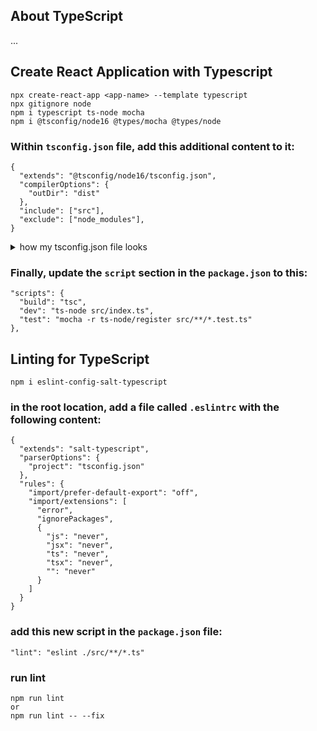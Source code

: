 ## About TypeScript
...

## Create React Application with Typescript
```
npx create-react-app <app-name> --template typescript
npx gitignore node 
npm i typescript ts-node mocha
npm i @tsconfig/node16 @types/mocha @types/node
```
### Within `tsconfig.json` file, add this additional content to it:
```
{
  "extends": "@tsconfig/node16/tsconfig.json",
  "compilerOptions": {
    "outDir": "dist"
  },
  "include": ["src"],
  "exclude": ["node_modules"],
}
```

<details>
  <summary>how my tsconfig.json file looks</summary>
  
  ```
  {
  "extends": "@tsconfig/node16/tsconfig.json",
  "compilerOptions": {
    "outDir": "dist",
    "target": "es5",
    "lib": ["dom", "dom.iterable", "esnext"],
    "allowJs": true,
    "skipLibCheck": true,
    "esModuleInterop": true,
    "allowSyntheticDefaultImports": true,
    "strict": true,
    "forceConsistentCasingInFileNames": true,
    "noFallthroughCasesInSwitch": true,
    "module": "esnext",
    "moduleResolution": "node",
    "resolveJsonModule": true,
    "isolatedModules": true,
    "noEmit": true,
    "jsx": "react-jsx"
  },
  "include": ["src"],
  "exclude": ["node_modules"]
}

  ```
  
</details>

### Finally, update the `script` section in the `package.json` to this:
```
"scripts": {
  "build": "tsc",
  "dev": "ts-node src/index.ts",
  "test": "mocha -r ts-node/register src/**/*.test.ts"
},
```

## Linting for TypeScript
```
npm i eslint-config-salt-typescript
```
### in the root location, add a file called `.eslintrc` with the following content:
```
{
  "extends": "salt-typescript",
  "parserOptions": {
    "project": "tsconfig.json"
  },
  "rules": {
    "import/prefer-default-export": "off",
    "import/extensions": [
      "error",
      "ignorePackages",
      {
        "js": "never",
        "jsx": "never",
        "ts": "never",
        "tsx": "never",
        "": "never"
      }
    ]
  }
}
```
### add this new script in the `package.json` file:
```
"lint": "eslint ./src/**/*.ts"
```
### run lint
```
npm run lint
or
npm run lint -- --fix
```

